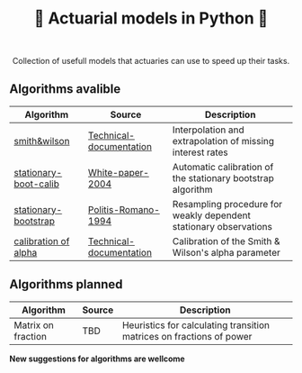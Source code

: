 <h1 align="center" style="border-botom: none">
  <b>
    🐍 Actuarial models in Python 🐍     
  </b>
</h1>

</br>

<p align="center">
  Collection of usefull models that actuaries can use to speed up their tasks. 
</p>

## Algorithms avalible

| Algorithm              | Source                              | Description                                                           |
| ---------------------- | ----------------------------------- | --------------------------------------------------------------------- |
| [smith&wilson]         | [Technical-documentation]           | Interpolation and extrapolation of missing interest rates             |
| [stationary-boot-calib]| [White-paper-2004]                  | Automatic calibration of the stationary bootstrap algorithm           |
| [stationary-bootstrap] | [Politis-Romano-1994]               | Resampling procedure for weakly dependent stationary observations     |
| [calibration of alpha] | [Technical-documentation]           | Calibration of the Smith & Wilson's alpha parameter                   |


[smith&wilson]: https://github.com/qnity/insurance_python/tree/main/smith%26wilson
[Technical-documentation]: https://www.eiopa.europa.eu/sites/default/files/risk_free_interest_rate/12092019-technical_documentation.pdf
[stationary-boot-calib]: https://github.com/qnity/insurance_python/tree/main/stationary-bootstrap-calibration
[White-paper-2004]: http://public.econ.duke.edu/~ap172/Politis_White_2004.pdf
[stationary-bootstrap]: https://github.com/qnity/insurance_python/tree/main/stationary-bootstrap
[Politis-Romano-1994]: https://www.researchgate.net/publication/254287565_The_Stationary_Bootstrap
[calibration of alpha]: https://github.com/qnity/insurance_python/tree/main/bisection_alpha

## Algorithms planned

| Algorithm              | Source                              | Description                                                           |
| ---------------------- | ----------------------------------- | --------------------------------------------------------------------- |
| Matrix on fraction     | TBD                                 | Heuristics for calculating transition matrices on fractions of power  |

<b> New suggestions for algorithms are wellcome </b>

